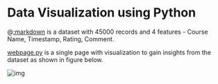 # Data Visualization using Python

@[:markdown](reviews.csv) is a dataset with 45000 records and 4 features -  Course Name, Timestamp, Rating, Comment.

[webpage.py](webpage.py) is a single page with visualization to gain insights from the dataset as shown in figure below.


![img](https://user-images.githubusercontent.com/90121447/155721815-107ec7e6-8bc0-4a69-91e0-c64e38828e15.png)
